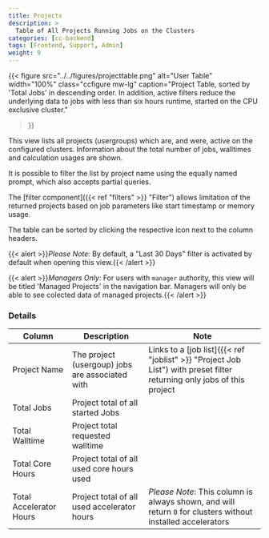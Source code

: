 ```yaml
---
title: Projects
description: >
  Table of All Projects Running Jobs on the Clusters
categories: [cc-backend]
tags: [Frontend, Support, Admin]
weight: 9
---
```


{{< figure src="../../figures/projecttable.png" alt="User Table" width="100%" class="ccfigure mw-lg"
    caption="Project Table, sorted by 'Total Jobs' in descending order. In addition, active filters reduce the underlying data to jobs with less than six hours runtime, started on the CPU exclusive cluster."
>}}

This view lists all projects (usergroups) which are, and were, active on the configured clusters. Information about the total number of jobs, walltimes and calculation usages are shown.

It is possible to filter the list by project name using the equally named prompt, which also accepts partial queries.

The [filter component]({{< ref "filters" >}} "Filter") allows limitation of the returned projects based on job parameters like start timestamp or memory usage.

The table can be sorted by clicking the respective icon next to the column headers.

{{< alert >}}*Please Note:* By default, a "Last 30 Days" filter is activated by default when opening this view.{{< /alert >}}

{{< alert >}}*Managers Only:* For users with `manager` authority, this view will be titled 'Managed Projects' in the navigation bar. Managers will only be able to see colected data of managed projects.{{< /alert >}}

### Details

|Column|Description|Note|
|-----|-----------|----|
|Project Name|The project (usergoup) jobs are associated with|Links to a [job list]({{< ref "joblist" >}} "Project Job List") with preset filter returning only jobs of this project|
|Total Jobs|Project total of all started Jobs||
|Total Walltime|Project total requested walltime||
|Total Core Hours|Project total of all used core hours used||
|Total Accelerator Hours|Project total of all used accelerator hours |*Please Note*: This column is always shown, and will return `0` for clusters without installed accelerators|
